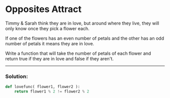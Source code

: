 # Opposites Attract

Timmy & Sarah think they are in love, but around where they live, they will only know once they pick a flower each.

If one of the flowers has an even number of petals and the other has an odd number of petals it means they are in love.

Write a function that will take the number of petals of each flower and return true if they are in love and false if they aren't.

---

### Solution:

```python
def lovefunc( flower1, flower2 ):
    return flower1 % 2 != flower2 % 2
```
